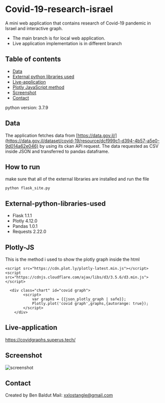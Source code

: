 # Covid-19-research-israel

A mini web application that contains research of Covid-19 pandemic in Israel and interactive graph.
* The main branch is for local web application.
* Live application implementation is in different branch

## Table of contents
* [Data](#Data)
* [External python libraries used](#External-python-libraries-used)
* [Live-application](#Live-application)
* [Plotly JavaScript method](#Plotly-JS)
* [Screenshot](#Screenshot)
* [Contact](#contact)

python version: 3.7.9
## Data
The application fetches data from [https://data.gov.il/](https://data.gov.il/dataset/covid-19/resource/dcf999c1-d394-4b57-a5e0-9d014a62e046) by using its ckan API request.
The data requested as CSV inside JSON and transferred to pandas dataframe.
## How to run
make sure that all of the external libraries are installed and run the file
```
python flask_site.py
```
## External-python-libraries-used
* Flask 1.1.1
* Plotly 4.12.0
* Pandas 1.0.1
* Requests 2.22.0


## Plotly-JS
This is the method i used to show the plotly graph inside the html
```
<script src="https://cdn.plot.ly/plotly-latest.min.js"></script>
<script src="https://cdnjs.cloudflare.com/ajax/libs/d3/3.5.6/d3.min.js"></script>

  <div class="chart" id="covid graph"> 
        <script>
            var graphs = {{json_plotly_graph | safe}};
            Plotly.plot('covid graph',graphs,{autorange: true});
        </script>
    </div>
```


## Live-application
https://covidgraphs.superus.tech/

## Screenshot
![screenshot](https://i.postimg.cc/VLw4FsdV/Screenshot-4.png)



## Contact
Created by Ben Baldut Mail: xxlostangle@gmail.com
